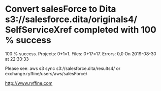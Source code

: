 # Convert salesForce to Dita s3://salesforce.dita/originals4/ SelfServiceXref completed with 100 % success

100 % success. Projects: 0+1=1.  Files: 0+17=17. Errors: 0,0  On 2019-08-30 at 22:30:33



Please see: aws s3 sync s3://salesforce.dita/results4/ or exchange.ryffine/users/aws/salesForce/

http://www.ryffine.com
